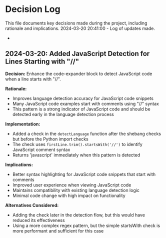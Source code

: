 # Decision Log

This file documents key decisions made during the project, including rationale and implications.
2024-03-20 20:41:00 - Log of updates made.

*

## 2024-03-20: Added JavaScript Detection for Lines Starting with "//"

**Decision:** Enhance the code-expander block to detect JavaScript code when a line starts with "//".

**Rationale:**
- Improves language detection accuracy for JavaScript code snippets
- Many JavaScript code examples start with comments using "//" syntax
- This pattern is a strong indicator of JavaScript code and should be detected early in the language detection process

**Implementation:**
- Added a check in the `detectLanguage` function after the shebang checks but before the Python import checks
- The check uses `firstLine.trim().startsWith('//')` to identify JavaScript comment syntax
- Returns 'javascript' immediately when this pattern is detected

**Implications:**
- Better syntax highlighting for JavaScript code snippets that start with comments
- Improved user experience when viewing JavaScript code
- Maintains compatibility with existing language detection logic
- Minimal code change with high impact on functionality

**Alternatives Considered:**
- Adding the check later in the detection flow, but this would have reduced its effectiveness
- Using a more complex regex pattern, but the simple startsWith check is more performant and sufficient for this case